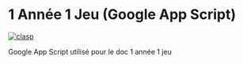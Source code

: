# 1 Année 1 Jeu (Google App Script)
[![clasp](https://img.shields.io/badge/built%20with-clasp-4285f4.svg)](https://github.com/google/clasp)

Google App Script utilisé pour le doc 1 année 1 jeu
